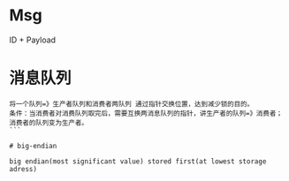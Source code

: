 # Msg
ID + Payload

# 消息队列  
```  
将一个队列=》生产者队列和消费者两队列 通过指针交换位置，达到减少锁的目的。
条件：当消费者对消费队列取完后，需要互换两消息队列的指针，讲生产者的队列=》消费者；消费者的队列变为生产者。
```  

# big-endian  

big endian(most significant value) stored first(at lowest storage adress)  
